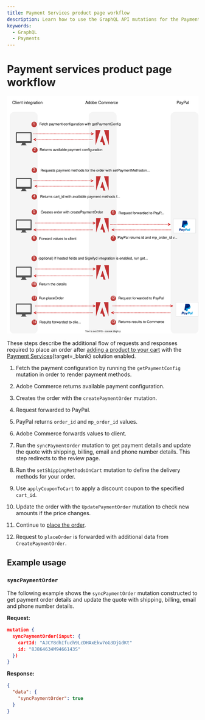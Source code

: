 ```yaml
---
title: Payment Services product page workflow
description: Learn how to use the GraphQL API mutations for the Payment Services solution.
keywords:
  - GraphQL
  - Payments
---
```


# Payment services product page workflow

![Payment Services sequence diagram](../../_images/graphql/payment-services.svg)

These steps describe the additional flow of requests and responses required to place an order after [adding a product to your cart](../tutorials/checkout/add-product-to-cart.md) with the [Payment Services](https://experienceleague.adobe.com/docs/commerce-merchant-services/payment-services/guide-overview.html){target=_blank} solution enabled.

1. Fetch the payment configuration by running the `getPaymentConfig` mutation in order to render payment methods.

1. Adobe Commerce returns available payment configuration.

1. Creates the order with the `createPaymentOrder` mutation.

1. Request forwarded to PayPal.

1. PayPal returns `order_id` and `mp_order_id` values.

1. Adobe Commerce forwards values to client.

1. Run the `syncPaymentOrder` mutation  to get payment details and update the quote with shipping, billing, email and phone number details. This step redirects to the review page.

1. Run the `setShippingMethodsOnCart` mutation to define the delivery methods for your order.

1. Use `applyCouponToCart` to apply a discount coupon to the specified `cart_id`.

1. Update the order with the `UpdatePaymentOrder` mutation to check new amounts if the price changes.

1.  Continue to [place the order](../tutorials/checkout/place-order.md).

1.  Request to `placeOrder` is forwarded with additional data  from `CreatePaymentOrder`.

## Example usage

### `syncPaymentOrder`

The following example shows the `syncPaymentOrder` mutation constructed to get payment order details and update the quote with shipping, billing, email and phone number details.

**Request:**

```json
mutation {
  syncPaymentOrder(input: {
    cartId: "AJCY8dhIfuch9LcDHAxEkw7oG3DjGdKt"
    id: "8J864634M9466143S"
  })
}
```

**Response:**

```json
{
  "data": {
    "syncPaymentOrder": true
  }
}
```
